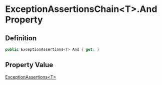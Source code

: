 # ExceptionAssertionsChain&lt;T&gt;.And Property
## Definition

```c#
public ExceptionAssertions<T> And { get; }
```

## Property Value

[ExceptionAssertions&lt;T&gt;](MrKWatkins.Assertions.ExceptionAssertions-1.md)
